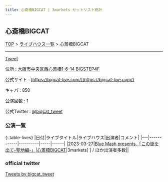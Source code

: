 ```yaml
---
title: 心斎橋BIGCAT | 3markets セットリスト統計
---
```

## 心斎橋BIGCAT

[TOP](/setlist/) > [ライブハウス一覧](livehouses.html) > 心斎橋BIGCAT

___

<a href="https://twitter.com/share?ref_src=twsrc%5Etfw" data-text="3markets[ ]セットリスト > 心斎橋BIGCAT" class="twitter-share-button" data-via="3markets" data-hashtags="3markets" data-related="3markets" data-show-count="false">Tweet</a>

住所
:    <a href="https://www.google.co.jp/maps/search/%E5%A4%A7%E9%98%AA%E5%B8%82%E4%B8%AD%E5%A4%AE%E5%8C%BA%E8%A5%BF%E5%BF%83%E6%96%8E%E6%A9%8B1-6-14%20BIGSTEP4F" rel="noopener noreferrer" target="_blank">大阪市中央区西心斎橋1-6-14 BIGSTEP4F</a>

公式サイト
:    [https://bigcat-live.com/](https://bigcat-live.com/)

キャパ
:    850

公演回数
: 1


公式Twitter
: <a href="https://twitter.com/bigcat_tweet">@bigcat_tweet</a>


### 公演一覧

{:.table-lives}
|日付|ライブタイトル|ライブハウス|出演者|コメント|
|---|------------|----------|-----|------|
|<span class="nowrap">2023-03-27</span>|[Blue Mash presents.「この街を出て-聖地編-」](live061.html)|[心斎橋BIGCAT](livehouse055.html)|3markets[ ] / ほか出演者多数||




### official twitter

<a class="twitter-timeline" href="https://twitter.com/bigcat_tweet?ref_src=twsrc%5Etfw">Tweets by bigcat_tweet</a> <script async src="https://platform.twitter.com/widgets.js" charset="utf-8"></script>


<script async src="https://platform.twitter.com/widgets.js" charset="utf-8"></script>
